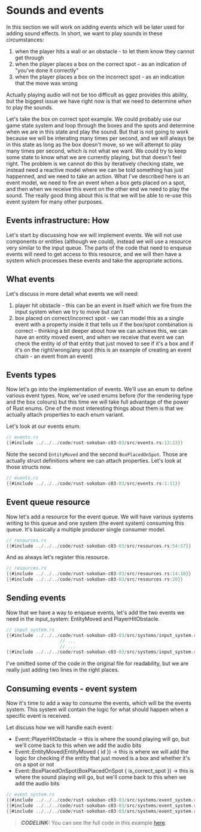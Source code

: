 # Sounds and events

In this section we will work on adding events which will be later used for adding sound effects. In short, we want to play sounds in these circumstances:

1. when the player hits a wall or an obstacle - to let them know they cannot get through
1. when the player places a box on the correct spot - as an indication of "you've done it correctly"
1. when the player places a box on the incorrect spot - as an indication that the move was wrong

Actually playing audio will not be too difficult as ggez provides this ability, but the biggest issue we have right now is that we need to determine *when* to play the sounds.

Let's take the box on correct spot example. We could probably use our game state system and loop through the boxes and the spots and determine when we are in this state and play the sound. But that is not going to work because we will be interating many times per second, and we will always be in this state as long as the box doesn't move, so we will attempt to play many times per second, which is not what we want. We could try to keep some state to know what we are currently playing, but that doesn't feel right. The problem is we cannot do this by iteratively checking state, we instead need a reactive model where we can be told something has just happenned, and we need to take an action. What I've described here is an event model, we need to fire an event when a box gets placed on a spot, and then when we receive this event on the other end we need to play the sound. The really good thing about this is that we will be able to re-use this event system for many other purposes.

## Events infrastructure: How

Let's start by discussing how we will implement events. We will not use components or entities (although we could), instead we will use a resource very similar to the input queue. The parts of the code that need to enqueue events will need to get access to this resource, and we will then have a system which processes these events and take the appropriate actions.

## What events

Let's discuss in more detail what events we will need:

1. player hit obstacle - this can be an event in itself which we fire from the input system when we try to move but can't
1. box placed on correct/incorrect spot - we can model this as a single event with a property inside it that tells us if the box/spot combination is correct - thinking a bit deeper about how we can achieve this, we can have an entity moved event, and when we receive that event we can check the entity id of that entity that just moved to see if it's a box and if it's on the right/wrong/any spot (this is an example of creating an event chain - an event from an event)

## Events types

Now let's go into the implementation of events. We'll use an enum to define various event types. Now, we've used enums before (for the rendering type and the box colours) but this time we will take full advantage of the power of Rust enums. One of the most interesting things about them is that we actually attach properties to each enum variant.

Let's look at our events enum.

```rust
// events.rs
{{#include ../../../code/rust-sokoban-c03-03/src/events.rs:13:23}}
```

Note the second `EntityMoved` and the second `BoxPlacedOnSpot`. Those are actually struct definitions where we can attach properties. Let's look at those structs now.

```rust
// events.rs
{{#include ../../../code/rust-sokoban-c03-03/src/events.rs:1:11}}
```

## Event queue resource

Now let's add a resource for the event queue. We will have various systems writing to this queue and one system (the event system) consuming this queue. It's basically a multiple producer single consumer model.

```rust
// resources.rs
{{#include ../../../code/rust-sokoban-c03-03/src/resources.rs:54:57}}
```

And as always let's register this resource.

```rust
// resources.rs
{{#include ../../../code/rust-sokoban-c03-03/src/resources.rs:14:18}}
{{#include ../../../code/rust-sokoban-c03-03/src/resources.rs:20}}
```

## Sending events

Now that we have a way to enqueue events, let's add the two events we need in the input_system: EntityMoved and PlayerHitObstacle.

```rust
// input_system.rs
{{#include ../../../code/rust-sokoban-c03-03/src/systems/input_system.rs:1:42}}
                    // ...
                    // ...
{{#include ../../../code/rust-sokoban-c03-03/src/systems/input_system.rs:83:124}}
```

I've omitted some of the code in the original file for readability, but we are really just adding two lines in the right places.

## Consuming events - event system

Now it's time to add a way to consume the events, which will be the events system. This system will contain the logic for what should happen when a specific event is received.

Let discuss how we will handle each event:

* Event::PlayerHitObstacle -> this is where the sound playing will go, but we'll come back to this when we add the audio bits
* Event::EntityMoved(EntityMoved { id }) -> this is where we will add the logic for checking if the entity that just moved is a box and whether it's on a spot or not
* Event::BoxPlacedOnSpot(BoxPlacedOnSpot { is_correct_spot }) -> this is where the sound playing will go, but we'll come back to this when we add the audio bits

```rust
// event_system.rs
{{#include ../../../code/rust-sokoban-c03-03/src/systems/event_system.rs:1:34}}
{{#include ../../../code/rust-sokoban-c03-03/src/systems/event_system.rs:36:63}}
{{#include ../../../code/rust-sokoban-c03-03/src/systems/event_system.rs:71:78}}

```

> ***CODELINK:***  You can see the full code in this example [here](https://github.com/iolivia/rust-sokoban/tree/master/code/rust-sokoban-c03-03).
